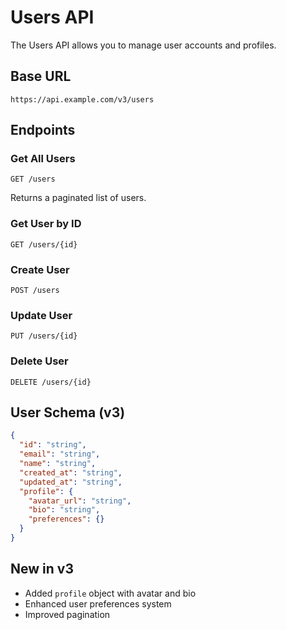 # Users API

The Users API allows you to manage user accounts and profiles.

## Base URL

```
https://api.example.com/v3/users
```

## Endpoints

### Get All Users

```http
GET /users
```

Returns a paginated list of users.

### Get User by ID

```http
GET /users/{id}
```

### Create User

```http
POST /users
```

### Update User

```http
PUT /users/{id}
```

### Delete User

```http
DELETE /users/{id}
```

## User Schema (v3)

```json
{
  "id": "string",
  "email": "string",
  "name": "string",
  "created_at": "string",
  "updated_at": "string",
  "profile": {
    "avatar_url": "string",
    "bio": "string",
    "preferences": {}
  }
}
```

## New in v3

- Added `profile` object with avatar and bio
- Enhanced user preferences system
- Improved pagination